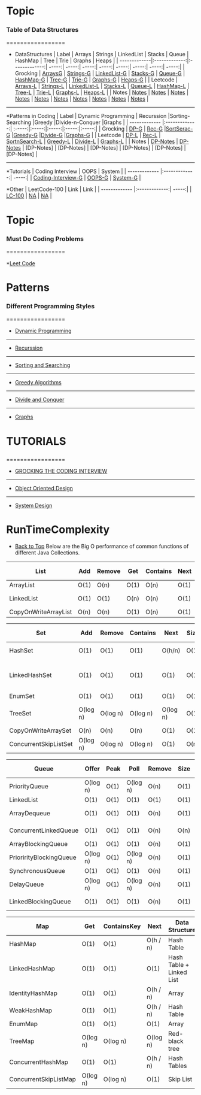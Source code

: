 # Topic
### Table of Data Structures
=================
<!--ts-->
* DataStructures
  | Label         | Arrays         | Strings          | LinkedList | Stacks  | Queue | HashMap | Tree | Trie | Graphs | Heaps |
  | -------------|:-------------:|:-------------:| -----:| -----:| -----:| -----:| -----:| -----:| -----:| -----:|
  | Grocking         | [ArraysG](https://www.educative.io/module/lesson/data-structures-in-java/g7K8xgjRyyZ) | [Strings-G](https://www.educative.io/module/lesson/data-structures-in-java/B1mNWlJxvnX) | [LinkedList-G](https://www.educative.io/module/lesson/data-structures-in-java/B12o76Zq1z2) | [Stacks-G](https://www.educative.io/module/lesson/data-structures-in-java/B6mP2lRBmkW) | [Queue-G](https://www.educative.io/module/lesson/data-structures-in-java/B6mP2lRBmkW) | [HashMap-G](https://www.educative.io/module/lesson/data-structures-in-java/YVwVlxR010K) | [Tree-G](https://www.educative.io/module/lesson/data-structures-in-java/xopm7m0pEol) | [Trie-G](https://www.educative.io/module/lesson/data-structures-in-java/JQ3qoVDO72o) | [Graphs-G](https://www.educative.io/module/lesson/data-structures-in-java/qA8VWG1NlDp) | [Heaps-G](https://www.educative.io/module/lesson/data-structures-in-java/JQ5wl6N6RWP) |
  | Leetcode         | [Arrays-L](https://leetcode.com/problem-list/top-100-liked-questions/?topicSlugs=array&page=1) | [Strings-L](https://leetcode.com/problem-list/top-100-liked-questions/?page=1&topicSlugs=string) | [LinkedList-L](https://leetcode.com/problem-list/top-100-liked-questions/?page=1&topicSlugs=linked-list) | [Stacks-L](https://leetcode.com/problem-list/top-100-liked-questions/?page=1&topicSlugs=stack) | [Queue-L](https://leetcode.com/problem-list/top-100-liked-questions/?page=1&topicSlugs=queue) | [HashMap-L](https://leetcode.com/problem-list/top-100-liked-questions/?page=1&topicSlugs=hash-table) | [Tree-L](https://leetcode.com/problem-list/top-100-liked-questions/?page=1&topicSlugs=tree) | [Trie-L](https://leetcode.com/problem-list/top-100-liked-questions/?topicSlugs=trie&page=1) | [Graphs-L](https://leetcode.com/problem-list/top-100-liked-questions/?page=1&topicSlugs=graph) | [Heaps-L](https://leetcode.com/problem-list/top-100-liked-questions/?page=1&topicSlugs=heap-priority-queue) |
  | Notes         | [Notes](Arrays) | [Notes](Strings) | [Notes](LinkedList) | [Notes](Queue) | [Notes](Stacks) | [Notes](HashMaps) | [Notes](Tree) | [Notes](Trie) | [Notes](Graphs) | [Notes](Heaps) | 
---
  *Patterns in Coding
  | Label         | Dynamic Programming          | Recurssion |Sorting-Searching |Greedy |Divide-n-Conquer |Graphs |
  | ------------- |:-------------:| :-----:|:-----:|:-----:|:-----:|:-----:|
  | Grocking | [DP-G](https://www.educative.io/module/lesson/dynamic-programming-patterns/g2q4PWK3jlD)      | [Rec-G](https://www.educative.io/module/lesson/recursion-in-java/q2WVWWwrLR3)      |[SortSerac-G](https://www.educative.io/module/lesson/algorithms-in-java/YMEyz4Y0jmA)      |[Greedy-G](https://www.educative.io/module/lesson/algorithms-in-java/B8LjzQqNnnW)      |[Divide-G](https://www.educative.io/module/lesson/algorithms-in-java/mEmxX11Kw2n)      |[Graphs-G](https://www.educative.io/module/lesson/algorithms-in-java/RLNQMB3zr1q)      |
  | Leetcode | [DP-L]()      | [Rec-L]()      | [SortnSearch-L]()      | [Greedy-L]()      | [Divide-L]()      | [Graphs-L]()      |
  | Notes | [DP-Notes]()      | [DP-Notes]()      | [DP-Notes]      | [DP-Notes]      | [DP-Notes]      | [DP-Notes]      | [DP-Notes]      | [DP-Notes]      |
___

  *Tutorials
  | Coding Interview           | OOPS          | System |
  | ------------- |:-------------:| -----:|
  | [Coding-Interview-G](https://www.educative.io/courses/grokking-the-coding-interview) | [OOPS-G](https://www.educative.io/module/oop-design-interview)      |    [System-G](https://www.educative.io/courses/grokking-the-system-design-interview/B8nMkqBWONo) |  

  *Other
  | LeetCode-100         | Link          | Link |
  | ------------- |:-------------:| -----:|
  | [LC-100]() | [NA]()      |    [NA]() |
<!--te-->

# Topic
### Must Do Coding Problems  
=================
<!--ts-->
*[Leet Code](https://leetcode.com/problem-list/top-100-liked-questions/)
<!--te-->

# Patterns 
### Different Programming Styles
=================
<!--ts-->
* [Dynamic Programming](https://www.educative.io/module/lesson/dynamic-programming-patterns/g2q4PWK3jlD)
---
* [Recurssion](https://www.educative.io/module/lesson/recursion-in-java/q2WVWWwrLR3)
---
* [Sorting and Searching](https://www.educative.io/module/lesson/algorithms-in-java/YMEyz4Y0jmA)
---
* [Greedy Algorithms](https://www.educative.io/module/lesson/algorithms-in-java/B8LjzQqNnnW)
---
* [Divide and Conquer](https://www.educative.io/module/lesson/algorithms-in-java/mEmxX11Kw2n)
---
* [Graphs](https://www.educative.io/module/lesson/algorithms-in-java/RLNQMB3zr1q)

<!--te-->

# TUTORIALS 
### 
=================
<!--ts-->
* [GROCKING THE CODING INTERVIEW](https://www.educative.io/courses/grokking-the-coding-interview)
---
* [Object Oriented Design](https://www.educative.io/module/oop-design-interview)
---
* [System Design](https://www.educative.io/courses/grokking-the-system-design-interview/B8nMkqBWONo)
<!--te-->

# RunTimeComplexity
- [Back to Top](#Table-of-contents)
  Below are the Big O performance of common functions of different Java Collections.


List                 | Add  | Remove | Get  | Contains | Next | Data Structure
---------------------|------|--------|------|----------|------|---------------
ArrayList            | O(1) |  O(n)  | O(1) |   O(n)   | O(1) | Array
LinkedList           | O(1) |  O(1)  | O(n) |   O(n)   | O(1) | Linked List
CopyOnWriteArrayList | O(n) |  O(n)  | O(1) |   O(n)   | O(1) | Array



Set                   |    Add   |  Remove  | Contains |   Next   | Size | Data Structure
----------------------|----------|----------|----------|----------|------|-------------------------
HashSet               | O(1)     | O(1)     | O(1)     | O(h/n)   | O(1) | Hash Table
LinkedHashSet         | O(1)     | O(1)     | O(1)     | O(1)     | O(1) | Hash Table + Linked List
EnumSet               | O(1)     | O(1)     | O(1)     | O(1)     | O(1) | Bit Vector
TreeSet               | O(log n) | O(log n) | O(log n) | O(log n) | O(1) | Red-black tree
CopyOnWriteArraySet   | O(n)     | O(n)     | O(n)     | O(1)     | O(1) | Array
ConcurrentSkipListSet | O(log n) | O(log n) | O(log n) | O(1)     | O(n) | Skip List



Queue                   |  Offer   | Peak |   Poll   | Remove | Size | Data Structure
------------------------|----------|------|----------|--------|------|---------------
PriorityQueue           | O(log n) | O(1) | O(log n) |  O(n)  | O(1) | Priority Heap
LinkedList              | O(1)     | O(1) | O(1)     |  O(1)  | O(1) | Array
ArrayDequeue            | O(1)     | O(1) | O(1)     |  O(n)  | O(1) | Linked List
ConcurrentLinkedQueue   | O(1)     | O(1) | O(1)     |  O(n)  | O(n) | Linked List
ArrayBlockingQueue      | O(1)     | O(1) | O(1)     |  O(n)  | O(1) | Array
PriorirityBlockingQueue | O(log n) | O(1) | O(log n) |  O(n)  | O(1) | Priority Heap
SynchronousQueue        | O(1)     | O(1) | O(1)     |  O(n)  | O(1) | None!
DelayQueue              | O(log n) | O(1) | O(log n) |  O(n)  | O(1) | Priority Heap
LinkedBlockingQueue     | O(1)     | O(1) | O(1)     |  O(n)  | O(1) | Linked List



Map                   |   Get    | ContainsKey |   Next   | Data Structure
----------------------|----------|-------------|----------|-------------------------
HashMap               | O(1)     |   O(1)      | O(h / n) | Hash Table
LinkedHashMap         | O(1)     |   O(1)      | O(1)     | Hash Table + Linked List
IdentityHashMap       | O(1)     |   O(1)      | O(h / n) | Array
WeakHashMap           | O(1)     |   O(1)      | O(h / n) | Hash Table
EnumMap               | O(1)     |   O(1)      | O(1)     | Array
TreeMap               | O(log n) |   O(log n)  | O(log n) | Red-black tree
ConcurrentHashMap     | O(1)     |   O(1)      | O(h / n) | Hash Tables
ConcurrentSkipListMap | O(log n) |   O(log n)  | O(1)     | Skip List


